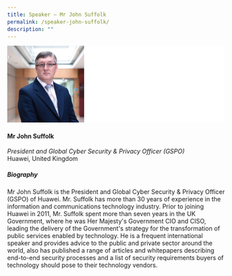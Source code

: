 ```yaml
---
title: Speaker – Mr John Suffolk
permalink: /speaker-john-suffolk/
description: ""
---
```

![](/images/Speakers/John%20Suffolk.jpg)

#### **Mr John Suffolk**

*President and Global Cyber Security & Privacy Officer (GSPO)*  
Huawei, United Kingdom

##### **Biography**
Mr John Suffolk is the President and Global Cyber Security & Privacy Officer (GSPO) of Huawei. Mr. Suffolk has more than 30 years of experience in the information and communications technology industry. Prior to joining Huawei in 2011, Mr. Suffolk spent more than seven years in the UK Government, where he was Her Majesty's Government CIO and CISO, leading the delivery of the Government's strategy for the transformation of public services enabled by technology. He is a frequent international speaker and provides advice to the public and private sector around the world, also has published a range of articles and whitepapers describing end-to-end security processes and a list of security requirements buyers of technology should pose to their technology vendors. 